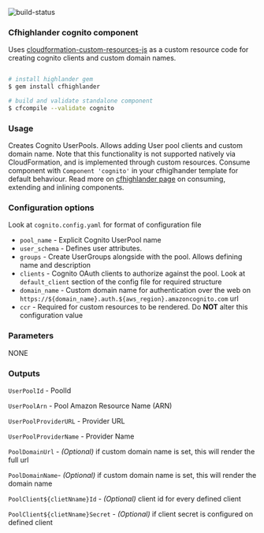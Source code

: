 ![build-status](https://travis-ci.com/theonestack/hl-component-cognito.svg?branch=master)

### Cfhighlander cognito component

Uses [cloudformation-custom-resources-js](https://github.com/base2Services/cloudformation-custom-resources-nodejs) 
as a custom resource code for creating cognito clients and custom domain names.  

```bash

# install highlander gem
$ gem install cfhighlander

# build and validate standalone component
$ cfcompile --validate cognito

```
### Usage

Creates Cognito UserPools. Allows adding User pool clients and custom domain name. Note that
this functionality is not supported natively via CloudFormation, and is implemented through 
custom resources. Consume component with `Component 'cognito'` in your cfhiglhander template for default behaviour.
Read more on [cfhighlander page](https://github.com/theonestack/cfhighlander) on consuming, extending and inlining components.  

### Configuration options

Look at `cognito.config.yaml` for format of configuration file

- `pool_name` - Explicit Cognito UserPool name
- `user_schema` - Defines user attributes. 
- `groups` - Create UserGroups alongside with the pool. Allows defining name and description
- `clients` - Cognito OAuth clients to authorize against the pool. Look at `default_client` section
of the config file for required structure
- `domain_name` - Custom domain name for authentication over the web on `https://${domain_name}.auth.${aws_region}.amazoncognito.com` url
- `ccr` - Required for custom resources to be rendered. Do **NOT** alter this configuration value

### Parameters

NONE

### Outputs

`UserPoolId` - PoolId

`UserPoolArn` - Pool Amazon Resource Name (ARN) 

`UserPoolProviderURL` - Provider URL

`UserPoolProviderName` - Provider Name

`PoolDomainUrl` - *(Optional)* if custom domain name is set, this will render the full url

`PoolDomainName`- *(Optional)* if custom domain name is set, this will render the domain name

`PoolClient${clietNname}Id` - *(Optional)* client id for every defined client

`PoolClient${clietNname}Secret` - *(Optional)* if client secret is configured on defined client